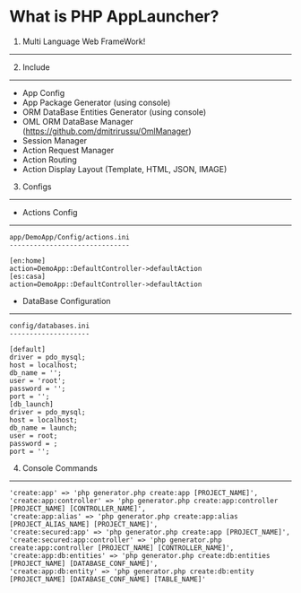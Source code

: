 What is PHP AppLauncher?
====

1. Multi Language Web FrameWork!
------------


2. Include
------------
- App Config
- App Package Generator (using console)
- ORM DataBase Entities Generator (using console)
- OML ORM DataBase Manager (https://github.com/dmitrirussu/OmlManager)
- Session Manager
- Action Request Manager
- Action Routing
- Action Display Layout (Template, HTML, JSON, IMAGE)
 


3. Configs
-----------
- Actions Config
----

	app/DemoApp/Config/actions.ini
	------------------------------

	[en:home]
	action=DemoApp::DefaultController->defaultAction
	[es:casa]
	action=DemoApp::DefaultController->defaultAction


- DataBase Configuration
----

	config/databases.ini
	--------------------

	[default]
    driver = pdo_mysql;
    host = localhost;
    db_name = '';
    user = 'root';
    password = '';
    port = '';
    [db_launch]
    driver = pdo_mysql;
    host = localhost;
    db_name = launch;
    user = root;
    password = ;
    port = '';

4. Console Commands
------------
	'create:app' => 'php generator.php create:app [PROJECT_NAME]',
	'create:app:controller' => 'php generator.php create:app:controller [PROJECT_NAME] [CONTROLLER_NAME]',
	'create:app:alias' => 'php generator.php create:app:alias [PROJECT_ALIAS_NAME] [PROJECT_NAME]',
	'create:secured:app' => 'php generator.php create:app [PROJECT_NAME]',
	'create:secured:app:controller' => 'php generator.php create:app:controller [PROJECT_NAME] [CONTROLLER_NAME]',
	'create:app:db:entities' => 'php generator.php create:db:entities [PROJECT_NAME] [DATABASE_CONF_NAME]',
	'create:app:db:entity' => 'php generator.php create:db:entity [PROJECT_NAME] [DATABASE_CONF_NAME] [TABLE_NAME]'
